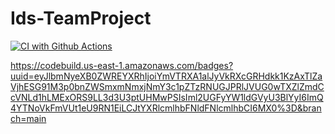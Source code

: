 # Ids-TeamProject

[![CI with Github Actions](https://github.com/kaifeng-yu16/Ids-TeamProject/actions/workflows/main.yml/badge.svg)](https://github.com/kaifeng-yu16/Ids-TeamProject/actions/workflows/main.yml)

https://codebuild.us-east-1.amazonaws.com/badges?uuid=eyJlbmNyeXB0ZWREYXRhIjoiYmVTRXA1alJyVkRXcGRHdkk1KzAxTlZaVjhESG91M3p0bnZWSmxmNmxjNmY3c1pZTzRNUGJPRlJVUG0wTXZlZmdCcVNLd1hLMExORS9LL3d3U3ptUHMwPSIsIml2UGFyYW1ldGVyU3BlYyI6ImQ4YTNoVkFmVUt1eU9RN1EiLCJtYXRlcmlhbFNldFNlcmlhbCI6MX0%3D&branch=main
